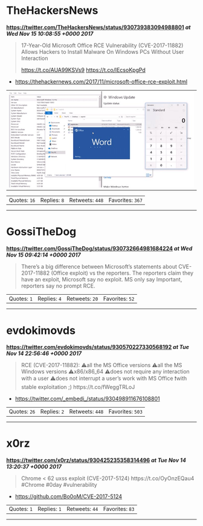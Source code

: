 # TheHackersNews
**https://twitter.com/TheHackersNews/status/930739383094988801 _at Wed Nov 15 10:08:55 +0000 2017_**
<blockquote>
17-Year-Old Microsoft Office RCE Vulnerability (CVE-2017-11882) Allows Hackers to Install Malware On Windows PCs Without User Interaction

https://t.co/AUA99KSVs9 https://t.co/IEcsoKpgPd
</blockquote>

* https://thehackernews.com/2017/11/microsoft-office-rce-exploit.html

<table><tr>
<td><img src="pictures/http+++pbs.twimg.com+media+DOqmiS2WAAAVDgu.jpg" alt="http://pbs.twimg.com/media/DOqmiS2WAAAVDgu.jpg"></td>
</tr></table>
<table><tr>
<td>Quotes: <code>16</code></td>
<td>Replies: <code>8</code></td>
<td>Retweets: <code>448</code></td>
<td>Favorites: <code>367</code></td>
</tr></table>

---

# GossiTheDog
**https://twitter.com/GossiTheDog/status/930732664981684224 _at Wed Nov 15 09:42:14 +0000 2017_**
<blockquote>
There’s a big difference between Microsoft’s statements about CVE-2017-11882 (Office exploit) vs the reporters. The reporters claim they have an exploit, Microsoft say no exploit. MS only say Important, reporters say no prompt RCE.
</blockquote>


<table><tr>
<td>Quotes: <code>1</code></td>
<td>Replies: <code>4</code></td>
<td>Retweets: <code>20</code></td>
<td>Favorites: <code>52</code></td>
</tr></table>

---

# evdokimovds
**https://twitter.com/evdokimovds/status/930570227330568192 _at Tue Nov 14 22:56:46 +0000 2017_**
<blockquote>
RCE (CVE-2017-11882):
⚠️all the MS Office versions
⚠️all the MS Windows versions
⚠️x86/x86_64
⚠️does not require any interaction with a user
⚠️does not interrupt a user’s work with MS Office
❗️with stable exploitation ;) https://t.co/fWeggTRLoJ
</blockquote>

* https://twitter.com/_embedi_/status/930498911676108801

<table><tr>
<td>Quotes: <code>26</code></td>
<td>Replies: <code>2</code></td>
<td>Retweets: <code>448</code></td>
<td>Favorites: <code>503</code></td>
</tr></table>

---

# x0rz
**https://twitter.com/x0rz/status/930425235358314496 _at Tue Nov 14 13:20:37 +0000 2017_**
<blockquote>
Chrome &lt; 62 uxss exploit (CVE-2017-5124) https://t.co/OyOnzEQau4 #Chrome #0day #vulnerability
</blockquote>

* https://github.com/Bo0oM/CVE-2017-5124

<table><tr>
<td>Quotes: <code>1</code></td>
<td>Replies: <code>1</code></td>
<td>Retweets: <code>44</code></td>
<td>Favorites: <code>83</code></td>
</tr></table>

---

